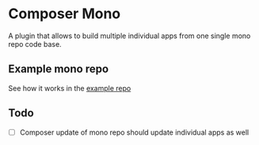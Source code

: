 # Composer Mono

A plugin that allows to build multiple individual apps from
one single mono repo code base.

## Example mono repo

See how it works in the [example repo](https://github.com/helhum/composer-mono-example)

## Todo

* [ ] Composer update of mono repo should update individual apps as well
